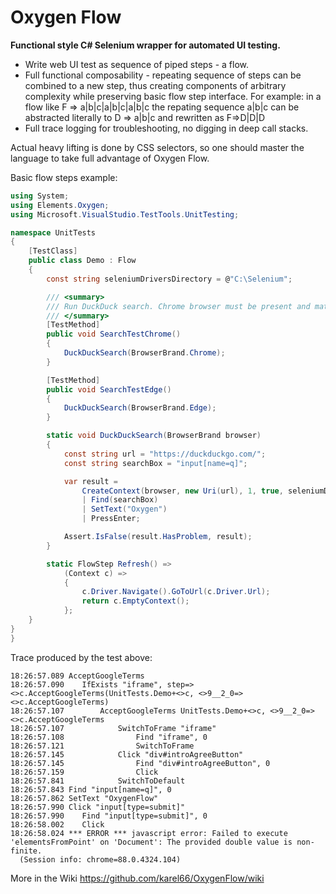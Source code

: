 # Oxygen Flow
**Functional style C# Selenium wrapper for automated UI testing.**

- Write web UI test as sequence of piped steps - a flow. 
- Full functional composability - repeating sequence of steps can be combined to a new step, thus creating components of arbitrary complexity while preserving basic flow step interface. For example: in a flow like F => a|b|c|a|b|c|a|b|c the repating sequence a|b|c can be abstracted literally to D => a|b|c and rewritten as F=>D|D|D
- Full trace logging for troubleshooting, no digging in deep call stacks.

Actual heavy lifting is done by CSS selectors, so one should master the language to take full advantage of Oxygen Flow.

Basic flow steps example:
```csharp
using System;
using Elements.Oxygen;
using Microsoft.VisualStudio.TestTools.UnitTesting;

namespace UnitTests
{
    [TestClass]
    public class Demo : Flow
    {
        const string seleniumDriversDirectory = @"C:\Selenium";

        /// <summary>
        /// Run DuckDuck search. Chrome browser must be present and matching webdriver in C:\Selenium folder
        /// </summary>
        [TestMethod]
        public void SearchTestChrome()
        {
            DuckDuckSearch(BrowserBrand.Chrome);
        }

        [TestMethod]
        public void SearchTestEdge()
        {
            DuckDuckSearch(BrowserBrand.Edge);
        }

        static void DuckDuckSearch(BrowserBrand browser)
        {
            const string url = "https://duckduckgo.com/";
            const string searchBox = "input[name=q]";

            var result =
                CreateContext(browser, new Uri(url), 1, true, seleniumDriversDirectory)
                | Find(searchBox)
                | SetText("Oxygen")
                | PressEnter;

            Assert.IsFalse(result.HasProblem, result);
        }

        static FlowStep Refresh() =>
            (Context c) =>
            {
                c.Driver.Navigate().GoToUrl(c.Driver.Url);
                return c.EmptyContext();
            };
    }
}
}
```
Trace produced by the test above:
```
18:26:57.089 AcceptGoogleTerms 
18:26:57.090 	IfExists "iframe", step=><>c.AcceptGoogleTerms(UnitTests.Demo+<>c, <>9__2_0=><>c.AcceptGoogleTerms)
18:26:57.107 		AcceptGoogleTerms UnitTests.Demo+<>c, <>9__2_0=><>c.AcceptGoogleTerms
18:26:57.107 			SwitchToFrame "iframe"
18:26:57.108 				Find "iframe", 0
18:26:57.121 				SwitchToFrame 
18:26:57.145 			Click "div#introAgreeButton"
18:26:57.145 				Find "div#introAgreeButton", 0
18:26:57.159 				Click 
18:26:57.841 			SwitchToDefault 
18:26:57.843 Find "input[name=q]", 0
18:26:57.862 SetText "OxygenFlow"
18:26:57.990 Click "input[type=submit]"
18:26:57.990 	Find "input[type=submit]", 0
18:26:58.002 	Click 
18:26:58.024 *** ERROR *** javascript error: Failed to execute 'elementsFromPoint' on 'Document': The provided double value is non-finite.
  (Session info: chrome=88.0.4324.104)
```

More in the Wiki https://github.com/karel66/OxygenFlow/wiki
